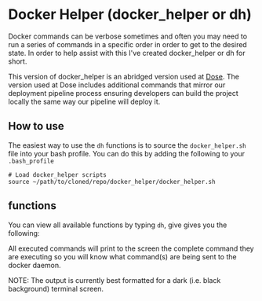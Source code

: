 
# Docker Helper (docker_helper or dh)

Docker commands can be verbose sometimes and often you may need to run a series of commands in a specific order in order to get to the desired state.  In order to help assist with this I've created docker_helper or dh for short.  

This version of docker_helper is an abridged version used at [Dose](http://www.dose.com).  The version used at Dose includes additional commands that mirror our deployment pipeline process ensuring developers can build the project locally the same way our pipeline will deploy it.

## How to use

The easiest way to use the `dh` functions is to source the `docker_helper.sh` file into your bash profile.  You can do this by adding the following to your `.bash_profile`

```
# Load docker_helper scripts
source ~/path/to/cloned/repo/docker_helper/docker_helper.sh
```

## functions

You can view all available functions by typing `dh`, give gives you the following:

All executed commands will print to the screen the complete command they are executing so you will know what command(s) are being sent to the docker daemon.  

NOTE: The output is currently best formatted for a dark (i.e. black background) terminal screen.

